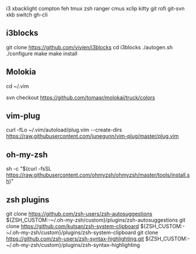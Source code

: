 i3 xbacklight compton feh tmux zsh ranger cmus xclip kitty git rofi
 git-svn xkb switch gh-cli 

## i3blocks
git clone https://github.com/vivien/i3blocks
cd i3blocks
./autogen.sh
./configure
make
make install

## Molokia
cd ~/.vim

svn checkout https://github.com/tomasr/molokai/truck/colors

## vim-plug
curl -fLo ~/.vim/autoload/plug.vim --create-dirs \
    https://raw.githubusercontent.com/junegunn/vim-plug/master/plug.vim

## oh-my-zsh
sh -c "$(curl -fsSL https://raw.githubusercontent.com/ohmyzsh/ohmyzsh/master/tools/install.sh)"

## zsh plugins
git clone https://github.com/zsh-users/zsh-autosuggestions ${ZSH_CUSTOM:-~/.oh-my-zsh/custom}/plugins/zsh-autosuggestions
git clone https://github.com/kutsan/zsh-system-clipboard ${ZSH_CUSTOM:-~/.oh-my-zsh/custom}/plugins/zsh-system-clipboard
git clone https://github.com/zsh-users/zsh-syntax-highlighting.git ${ZSH_CUSTOM:-~/.oh-my-zsh/custom}/plugins/zsh-syntax-highlighting
